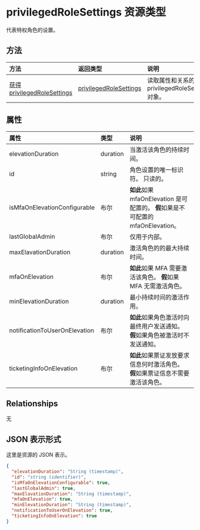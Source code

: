 # <a name="privilegedrolesettings-resource-type"></a>privilegedRoleSettings 资源类型

代表特权角色的设置。


## <a name="methods"></a>方法

| 方法           | 返回类型    |说明|
|:---------------|:--------|:----------|
|[获得 privilegedRoleSettings](../api/privilegedrolesettings_get.md) | [privilegedRoleSettings](privilegedrolesettings.md) |读取属性和关系的 privilegedRoleSettings 对象。|
## <a name="properties"></a>属性
| 属性     | 类型   |说明|
|:---------------|:--------|:----------|
|elevationDuration|duration|当激活该角色的持续时间。|
|id|string| 角色设置的唯一标识符。 只读的。|
|isMfaOnElevationConfigurable|布尔|**如此**如果 mfaOnElevation 是可配置的。 **假**如果是不可配置的 mfaOnElevation。|
|lastGlobalAdmin|布尔|仅用于内部。|
|maxElavationDuration|duration|激活角色的的最大持续时间。|
|mfaOnElevation|布尔|**如此**如果 MFA 需要激活该角色。 **假**如果 MFA 无需激活角色。|
|minElevationDuration|duration|最小持续时间的激活作用。|
|notificationToUserOnElevation|布尔|**如此**如果角色激活时向最终用户发送通知。 **假**如果角色被激活时不发送通知。|
|ticketingInfoOnElevation|布尔|**如此**如果票证发放要求信息何时激活角色。 **假**如果票证信息不需要激活该角色。|

## <a name="relationships"></a>Relationships
无


## <a name="json-representation"></a>JSON 表示形式

这里是资源的 JSON 表示。

<!-- {
  "blockType": "resource",
  "optionalProperties": [

  ],
  "@odata.type": "microsoft.graph.privilegedRoleSettings"
}-->

```json
{
  "elevationDuration": "String (timestamp)",
  "id": "string (identifier)",
  "isMfaOnElevationConfigurable": true,
  "lastGlobalAdmin": true,
  "maxElavationDuration": "String (timestamp)",
  "mfaOnElevation": true,
  "minElevationDuration": "String (timestamp)",
  "notificationToUserOnElevation": true,
  "ticketingInfoOnElevation": true
}

```

<!-- uuid: 8fcb5dbc-d5aa-4681-8e31-b001d5168d79
2015-10-25 14:57:30 UTC -->
<!-- {
  "type": "#page.annotation",
  "description": "privilegedRoleSettings resource",
  "keywords": "",
  "section": "documentation",
  "tocPath": ""
}-->